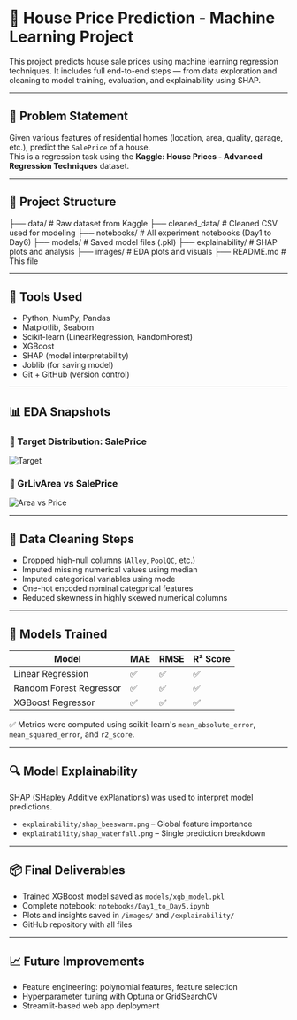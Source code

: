 # 🏡 House Price Prediction - Machine Learning Project

This project predicts house sale prices using machine learning regression techniques. It includes full end-to-end steps — from data exploration and cleaning to model training, evaluation, and explainability using SHAP.

---

## 📌 Problem Statement

Given various features of residential homes (location, area, quality, garage, etc.), predict the `SalePrice` of a house.  
This is a regression task using the **Kaggle: House Prices - Advanced Regression Techniques** dataset.

---

## 📁 Project Structure

├── data/ # Raw dataset from Kaggle
├── cleaned_data/ # Cleaned CSV used for modeling
├── notebooks/ # All experiment notebooks (Day1 to Day6)
├── models/ # Saved model files (.pkl)
├── explainability/ # SHAP plots and analysis
├── images/ # EDA plots and visuals
├── README.md # This file


---

## 🔧 Tools Used

- Python, NumPy, Pandas
- Matplotlib, Seaborn
- Scikit-learn (LinearRegression, RandomForest)
- XGBoost
- SHAP (model interpretability)
- Joblib (for saving model)
- Git + GitHub (version control)

---

## 📊 EDA Snapshots

### 🔹 Target Distribution: SalePrice
![Target](images/hist_target.png)

### 🔹 GrLivArea vs SalePrice
![Area vs Price](images/scatter_area_price.png)

---

## 🧼 Data Cleaning Steps

- Dropped high-null columns (`Alley`, `PoolQC`, etc.)
- Imputed missing numerical values using median
- Imputed categorical variables using mode
- One-hot encoded nominal categorical features
- Reduced skewness in highly skewed numerical columns

---

## 🤖 Models Trained

| Model | MAE | RMSE | R² Score |
|-------|-----|------|----------|
| Linear Regression | ✅ | ✅ | ✅ |
| Random Forest Regressor | ✅ | ✅ | ✅ |
| XGBoost Regressor | ✅ | ✅ | ✅ |

✅ Metrics were computed using scikit-learn's `mean_absolute_error`, `mean_squared_error`, and `r2_score`.

---

## 🔍 Model Explainability

SHAP (SHapley Additive exPlanations) was used to interpret model predictions.

- `explainability/shap_beeswarm.png` – Global feature importance
- `explainability/shap_waterfall.png` – Single prediction breakdown

---

## 📦 Final Deliverables

- Trained XGBoost model saved as `models/xgb_model.pkl`
- Complete notebook: `notebooks/Day1_to_Day5.ipynb`
- Plots and insights saved in `/images/` and `/explainability/`
- GitHub repository with all files

---

## 📈 Future Improvements

- Feature engineering: polynomial features, feature selection
- Hyperparameter tuning with Optuna or GridSearchCV
- Streamlit-based web app deployment
